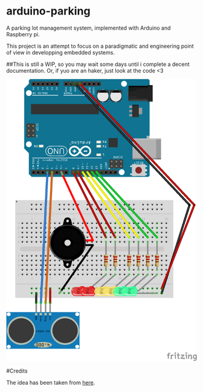 # arduino-parking
A parking lot management system, implemented with Arduino and Raspberry pi.

This project is an attempt to focus on a paradigmatic and engineering point of view in developping embedded systems.

##This is still a WIP, so you may wait some days until i complete a decent documentation. Or, if yuo are an haker, just look at the code <3

![](arduino-parking_bb.png)

#Credits

The idea has been taken from [here](https://sarpur.wordpress.com/2012/08/18/arduino-uno-parking-sensor/).
